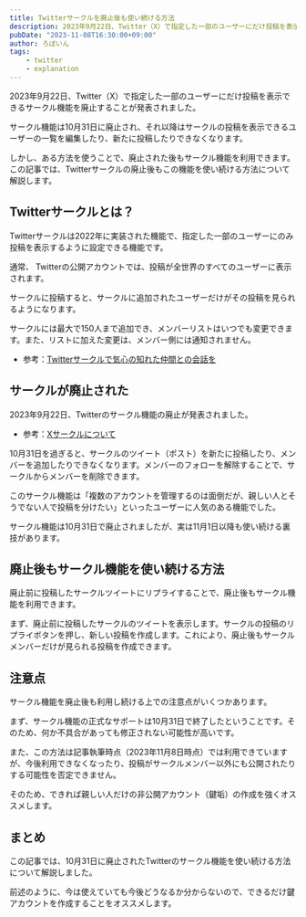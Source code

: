 ```yaml
---
title: Twitterサークルを廃止後も使い続ける方法
description: 2023年9月22日、Twitter（X）で指定した一部のユーザーにだけ投稿を表示できるサークル機能を廃止することが発表されました。この記事では Twitter サークルの廃止後もこの機能を使い続ける方法について解説します。
pubDate: "2023-11-08T16:30:00+09:00"
author: ろぼいん
tags:
    - twitter
    - explanation
---
```


2023年9月22日、Twitter（X）で指定した一部のユーザーにだけ投稿を表示できるサークル機能を廃止することが発表されました。

サークル機能は10月31日に廃止され、それ以降はサークルの投稿を表示できるユーザーの一覧を編集したり、新たに投稿したりできなくなります。

しかし、ある方法を使うことで、廃止された後もサークル機能を利用できます。この記事では、Twitterサークルの廃止後もこの機能を使い続ける方法について解説します。

## Twitterサークルとは？

Twitterサークルは2022年に実装された機能で、指定した一部のユーザーにのみ投稿を表示するように設定できる機能です。

通常、 Twitterの公開アカウントでは、投稿が全世界のすべてのユーザーに表示されます。

サークルに投稿すると、サークルに追加されたユーザーだけがその投稿を見られるようになります。

サークルには最大で150人まで追加でき、メンバーリストはいつでも変更できます。また、リストに加えた変更は、メンバー側には通知されません。

- 参考：[Twitterサークルで気心の知れた仲間との会話を](https://blog.twitter.com/ja_jp/topics/product/2022/introducing_twitter_circle_new_way_tweet_smaller_crowd)

## サークルが廃止された

2023年9月22日、Twitterのサークル機能の廃止が発表されました。

- 参考：[Xサークルについて](https://help.twitter.com/ja/using-x/twitter-circle)

10月31日を過ぎると、サークルのツイート（ポスト）を新たに投稿したり、メンバーを追加したりできなくなります。メンバーのフォローを解除することで、サークルからメンバーを削除できます。

このサークル機能は「複数のアカウントを管理するのは面倒だが、親しい人とそうでない人で投稿を分けたい」といったユーザーに人気のある機能でした。

サークル機能は10月31日で廃止されましたが、実は11月1日以降も使い続ける裏技があります。

## 廃止後もサークル機能を使い続ける方法

廃止前に投稿したサークルツイートにリプライすることで、廃止後もサークル機能を利用できます。

まず、廃止前に投稿したサークルのツイートを表示します。サークルの投稿のリプライボタンを押し、新しい投稿を作成します。これにより、廃止後もサークルメンバーだけが見られる投稿を作成できます。

## 注意点

サークル機能を廃止後も利用し続ける上での注意点がいくつかあります。

まず、サークル機能の正式なサポートは10月31日で終了したということです。そのため、何か不具合があっても修正されない可能性が高いです。

また、この方法は記事執筆時点（2023年11月8日時点）では利用できていますが、今後利用できなくなったり、投稿がサークルメンバー以外にも公開されたりする可能性を否定できません。

そのため、できれば親しい人だけの非公開アカウント（鍵垢）の作成を強くオススメします。

## まとめ

この記事では、10月31日に廃止されたTwitterのサークル機能を使い続ける方法について解説しました。

前述のように、今は使えていても今後どうなるか分からないので、できるだけ鍵アカウントを作成することをオススメします。
